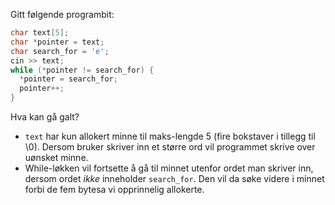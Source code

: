 Gitt følgende programbit:
```cpp
char text[5];
char *pointer = text;
char search_for = 'e';
cin >> text;
while (*pointer != search_for) {
  *pointer = search_for;
  pointer++;
}
```
Hva kan gå galt?
* `text` har kun allokert minne til maks-lengde 5 (fire bokstaver i tillegg til \0). Dersom bruker skriver inn et større ord vil programmet skrive over uønsket minne.
* While-løkken vil fortsette å gå til minnet utenfor ordet man skriver inn, dersom ordet _ikke_ inneholder `search_for`. Den vil da søke videre i minnet forbi de fem bytesa vi opprinnelig allokerte.
